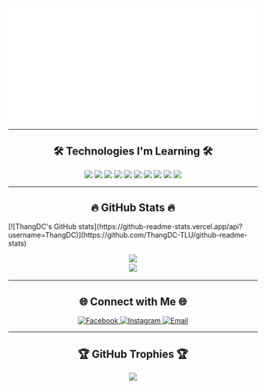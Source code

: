 

<p align="center">
  <a href="#" target="_blank">
    <img src="thangdc.svg" width="1200" alt="thangdc-official" />
  </a>
</p>

---

<h2 align="center">🛠 Technologies I'm Learning 🛠</h2>

<p align="center">
  <img src="https://img.shields.io/badge/Java-FFFFFF?logo=java&logoColor=007396" height="25" />
  <img src="https://img.shields.io/badge/Spring Boot-FFFFFF?logo=springboot&logoColor=6DB33F" height="25" />
  <img src="https://img.shields.io/badge/MySQL-FFFFFF?logo=mysql&logoColor=4479A1" height="25" />
  <img src="https://img.shields.io/badge/ReactJS-FFFFFF?logo=react&logoColor=61DAFB" height="25" />
  <img src="https://img.shields.io/badge/Tailwind CSS-FFFFFF?logo=tailwind-css&logoColor=38B2AC" height="25" />
  <img src="https://img.shields.io/badge/JavaScript-FFFFFF?logo=javascript&logoColor=F7DF1E" height="25" />
  <img src="https://img.shields.io/badge/HTML5-FFFFFF?logo=html5&logoColor=E34F26" height="25" />
  <img src="https://img.shields.io/badge/CSS3-FFFFFF?logo=css3&logoColor=1572B6" height="25" />
  <img src="https://img.shields.io/badge/Git-FFFFFF?logo=git&logoColor=F05032" height="25" />
  <img src="https://img.shields.io/badge/Figma-FFFFFF?logo=figma&logoColor=F24E1E" height="25" />
</p>

---

<h2 align="center">🔥 GitHub Stats 🔥</h2>
[![ThangDC's GitHub stats](https://github-readme-stats.vercel.app/api?username=ThangDC)](https://github.com/ThangDC-TLU/github-readme-stats)
<p align="center">
  <img src="https://github-readme-stats.vercel.app/api?username=ThangDC-TLU&show_icons=true&theme=react&include_all_commits=true&count_private=true&border_color=61dafb&hide_border=true&rank_icon=github" />
  <br>
  <img src="https://github-readme-stats.vercel.app/api/top-langs/?username=ThangDC-TLU&layout=compact&theme=react&hide_border=true" />
</p>

<!-- Nếu bạn đã deploy Vercel riêng thì thay link trên bằng: https://your-vercel-app.vercel.app/api?... -->

---

<h2 align="center">🌐 Connect with Me 🌐</h2>

<p align="center">
  <a href="https://web.facebook.com/thangdc.08" target="_blank">
    <img src="https://img.icons8.com/bubbles/100/000000/facebook-new.png" alt="Facebook" />
  </a>
  <a href="https://www.instagram.com/thangdc08/" target="_blank">
    <img src="https://img.icons8.com/bubbles/100/000000/instagram.png" alt="Instagram" />
  </a>
  <a href="mailto:thangdc.tech@gmail.com" target="_blank">
    <img src="https://img.icons8.com/bubbles/100/000000/apple-mail.png" alt="Email" />
  </a>
</p>

---

<h2 align="center">🏆 GitHub Trophies 🏆</h2>

<p align="center">
  <a href="https://github.com/ryo-ma/github-profile-trophy">
    <img src="https://github-profile-trophy.vercel.app/?username=ThangDC-TLU&theme=radical&no-frame=true&margin-w=10&margin-h=10" />
  </a>
</p>
